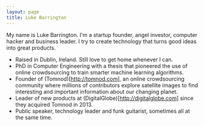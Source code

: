 ```yaml
---
layout: page
title: Luke Barrington
---
```


My name is Luke Barrington.
I'm a startup founder, angel investor, computer hacker and business leader.
I try to create technology that turns good ideas into great products. 

* Raised in Dublin, Ireland. Still love to get home whenever I can.
* PhD in Computer Engineering with a thesis that pioneered the use of online crowdsourcing to train smarter machine learning algorithms.
* Founder of (Tomnod)[http://tomnod.com], an online crowdsourcing community where millions of contributors explore satellite images to find interesting and important information about our changing planet.
* Leader of new products at (DigitalGlobe)[http://digitalglobe.com] since they acquired Tomnod in 2013. 
* Public speaker, technology leader and funk guitarist, sometimes all at the same time.
